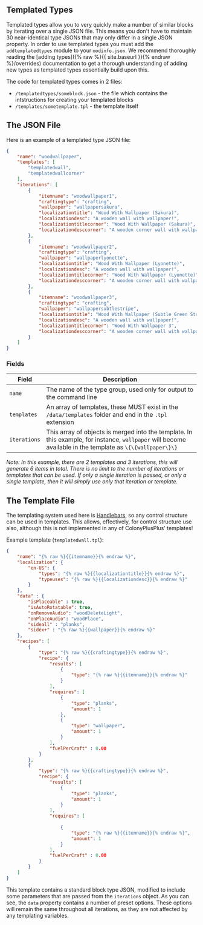 ## Templated Types

Templated types allow you to very quickly make a number of similar blocks by iterating over a single JSON file. This means you don't have to maintain 30 near-identical type JSONs that may only differ in a single JSON property. In order to use templated types you must add the `addtemplatedtypes` module to your `modinfo.json`. We recommend thoroughly reading the [adding types]({% raw %}{{ site.baseurl }}{% endraw %}/overrides) documentation to get a thorough understanding of adding new types as templated types essentially build upon this.

The code for templated types comes in 2 files:
 - `/templatedtypes/someblock.json` - the file which contains the intstructions for creating your templated blocks
 - `/templates/sometemplate.tpl` - the template itself

## The JSON File

Here is an example of a templated type JSON file:

```json
{
    "name": "woodwallpaper",
    "templates": [
        "templatedwall",
        "templatedwallcorner"
    ],
    "iterations": [
        {
            "itemname": "woodwallpaper1",
            "craftingtype": "crafting",
            "wallpaper": "wallpapersakura",
            "localizationtitle": "Wood With Wallpaper (Sakura)",
            "localizationdesc": "A wooden wall with wallpaper!",
            "localizationtitlecorner": "Wood With Wallpaper (Sakura)",
            "localizationdesccorner": "A wooden corner wall with wallpaper!"
        },
        {
            "itemname": "woodwallpaper2",
            "craftingtype": "crafting",
            "wallpaper": "wallpaperlyonette",
            "localizationtitle": "Wood With Wallpaper (Lyonette)",
            "localizationdesc": "A wooden wall with wallpaper!",
            "localizationtitlecorner": "Wood With Wallpaper (Lyonette)",
            "localizationdesccorner": "A wooden corner wall with wallpaper!"
        },
        {
            "itemname": "woodwallpaper3",
            "craftingtype": "crafting",
            "wallpaper": "wallpapersubtlestripe",
            "localizationtitle": "Wood With Wallpaper (Subtle Green Stripe)",
            "localizationdesc": "A wooden wall with wallpaper!",
            "localizationtitlecorner": "Wood With Wallpaper 3",
            "localizationdesccorner": "A wooden corner wall with wallpaper!"
        }
    ]
}
```

### Fields

| Field | Description |
| --- | --- |
| `name` | The name of the type group, used only for output to the command line |
| `templates` | An array of templates, these MUST exist in the `/data/templates` folder and end in the `.tpl` extension |
| `iterations` | This array of objects is merged into the template. In this example, for instance, `wallpaper` will become available in the template as `\{\{wallpaper\}\}` |

*Note: In this example, there are 2 templates and 3 iterations, this will generate 6 items in total. There is no limit to the number of iterations or templates that can be used. If only a single iteration is passed, or only a single template, then it will simply use only that iteration or template.*

## The Template File

The templating system used here is [Handlebars](http://handlebarsjs.com/), so any control structure can be used in templates. This allows, effectively, for control structure use also, although this is not implemented in any of ColonyPlusPlus' templates!

Example template (`templatedwall.tpl`):

```json
{
	"name": "{% raw %}{{itemname}}{% endraw %}",
    "localization": {
        "en-US": {
            "types": "{% raw %}{{localizationtitle}}{% endraw %}",
            "typeuses": "{% raw %}{{localizationdesc}}{% endraw %}"
        }
    },
    "data" : {
		"isPlaceable" : true,
        "isAutoRotatable": true,
        "onRemoveAudio": "woodDeleteLight",
        "onPlaceAudio": "woodPlace",
        "sideall" : "planks",
		"sidex+" : "{% raw %}{{wallpaper}}{% endraw %}"
	},
    "recipes": [
        {
            "type": "{% raw %}{{craftingtype}}{% endraw %}",
            "recipe": {
                "results": [
                    {
                        "type": "{% raw %}{{itemname}}{% endraw %}"
                    }
                ],
                "requires": [
                    {
                        "type": "planks",
                        "amount": 1
                    },
                    {
                        "type": "wallpaper",
                        "amount": 1
                    }
                ],
                "fuelPerCraft" : 0.00
            }
        },
        {
            "type": "{% raw %}{{craftingtype}}{% endraw %}",
            "recipe": {
                "results": [
                    {
                        "type": "planks",
                        "amount": 1
                    }
                ],
                "requires": [
                    
                    {
                        "type": "{% raw %}{{itemname}}{% endraw %}",
                        "amount": 1
                    }
                ],
                "fuelPerCraft" : 0.00
            }
        }
    ]
}
```

This template contains a standard block type JSON, modified to include some parameters that are passed from the `iterations` object. As you can see, the `data` property contains a number of preset options. These options will remain the same throughout all iterations, as they are not affected by any templating variables. 